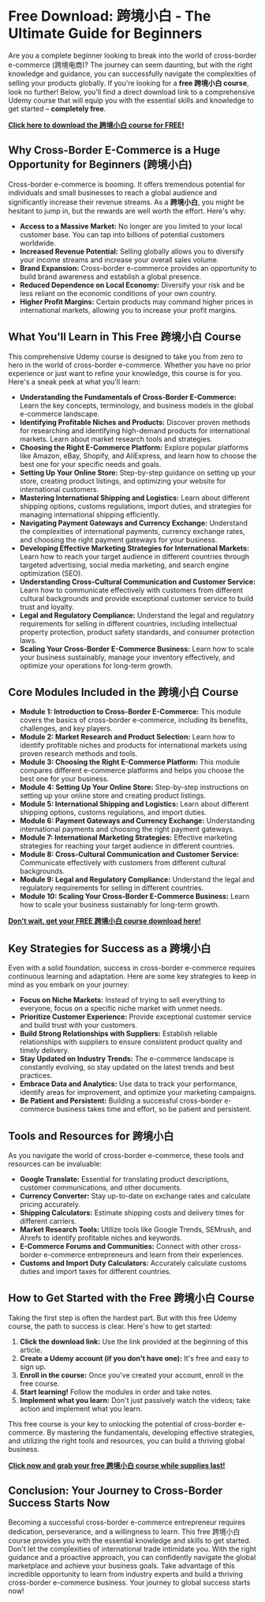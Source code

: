 # Free Download: 跨境小白 - The Ultimate Guide for Beginners

Are you a complete beginner looking to break into the world of cross-border e-commerce (跨境电商)? The journey can seem daunting, but with the right knowledge and guidance, you can successfully navigate the complexities of selling your products globally. If you're looking for a **free 跨境小白 course**, look no further! Below, you'll find a direct download link to a comprehensive Udemy course that will equip you with the essential skills and knowledge to get started – **completely free**.

[**Click here to download the 跨境小白 course for FREE!**](https://udemywork.com/kuajing-xiaobai)

## Why Cross-Border E-Commerce is a Huge Opportunity for Beginners (跨境小白)

Cross-border e-commerce is booming. It offers tremendous potential for individuals and small businesses to reach a global audience and significantly increase their revenue streams. As a **跨境小白**, you might be hesitant to jump in, but the rewards are well worth the effort. Here's why:

*   **Access to a Massive Market:** No longer are you limited to your local customer base. You can tap into billions of potential customers worldwide.
*   **Increased Revenue Potential:** Selling globally allows you to diversify your income streams and increase your overall sales volume.
*   **Brand Expansion:** Cross-border e-commerce provides an opportunity to build brand awareness and establish a global presence.
*   **Reduced Dependence on Local Economy:** Diversify your risk and be less reliant on the economic conditions of your own country.
*   **Higher Profit Margins:** Certain products may command higher prices in international markets, allowing you to increase your profit margins.

## What You'll Learn in This Free 跨境小白 Course

This comprehensive Udemy course is designed to take you from zero to hero in the world of cross-border e-commerce. Whether you have no prior experience or just want to refine your knowledge, this course is for you. Here's a sneak peek at what you'll learn:

*   **Understanding the Fundamentals of Cross-Border E-Commerce:** Learn the key concepts, terminology, and business models in the global e-commerce landscape.
*   **Identifying Profitable Niches and Products:** Discover proven methods for researching and identifying high-demand products for international markets. Learn about market research tools and strategies.
*   **Choosing the Right E-Commerce Platform:** Explore popular platforms like Amazon, eBay, Shopify, and AliExpress, and learn how to choose the best one for your specific needs and goals.
*   **Setting Up Your Online Store:** Step-by-step guidance on setting up your store, creating product listings, and optimizing your website for international customers.
*   **Mastering International Shipping and Logistics:** Learn about different shipping options, customs regulations, import duties, and strategies for managing international shipping efficiently.
*   **Navigating Payment Gateways and Currency Exchange:** Understand the complexities of international payments, currency exchange rates, and choosing the right payment gateways for your business.
*   **Developing Effective Marketing Strategies for International Markets:** Learn how to reach your target audience in different countries through targeted advertising, social media marketing, and search engine optimization (SEO).
*   **Understanding Cross-Cultural Communication and Customer Service:** Learn how to communicate effectively with customers from different cultural backgrounds and provide exceptional customer service to build trust and loyalty.
*   **Legal and Regulatory Compliance:** Understand the legal and regulatory requirements for selling in different countries, including intellectual property protection, product safety standards, and consumer protection laws.
*   **Scaling Your Cross-Border E-Commerce Business:** Learn how to scale your business sustainably, manage your inventory effectively, and optimize your operations for long-term growth.

## Core Modules Included in the 跨境小白 Course

*   **Module 1: Introduction to Cross-Border E-Commerce:** This module covers the basics of cross-border e-commerce, including its benefits, challenges, and key players.
*   **Module 2: Market Research and Product Selection:** Learn how to identify profitable niches and products for international markets using proven research methods and tools.
*   **Module 3: Choosing the Right E-Commerce Platform:** This module compares different e-commerce platforms and helps you choose the best one for your business.
*   **Module 4: Setting Up Your Online Store:** Step-by-step instructions on setting up your online store and creating product listings.
*   **Module 5: International Shipping and Logistics:** Learn about different shipping options, customs regulations, and import duties.
*   **Module 6: Payment Gateways and Currency Exchange:** Understanding international payments and choosing the right payment gateways.
*   **Module 7: International Marketing Strategies:** Effective marketing strategies for reaching your target audience in different countries.
*   **Module 8: Cross-Cultural Communication and Customer Service:** Communicate effectively with customers from different cultural backgrounds.
*   **Module 9: Legal and Regulatory Compliance:** Understand the legal and regulatory requirements for selling in different countries.
*   **Module 10: Scaling Your Cross-Border E-Commerce Business:** Learn how to scale your business sustainably for long-term growth.

[**Don't wait, get your FREE 跨境小白 course download here!**](https://udemywork.com/kuajing-xiaobai)

## Key Strategies for Success as a 跨境小白

Even with a solid foundation, success in cross-border e-commerce requires continuous learning and adaptation. Here are some key strategies to keep in mind as you embark on your journey:

*   **Focus on Niche Markets:** Instead of trying to sell everything to everyone, focus on a specific niche market with unmet needs.
*   **Prioritize Customer Experience:** Provide exceptional customer service and build trust with your customers.
*   **Build Strong Relationships with Suppliers:** Establish reliable relationships with suppliers to ensure consistent product quality and timely delivery.
*   **Stay Updated on Industry Trends:** The e-commerce landscape is constantly evolving, so stay updated on the latest trends and best practices.
*   **Embrace Data and Analytics:** Use data to track your performance, identify areas for improvement, and optimize your marketing campaigns.
*   **Be Patient and Persistent:** Building a successful cross-border e-commerce business takes time and effort, so be patient and persistent.

## Tools and Resources for 跨境小白

As you navigate the world of cross-border e-commerce, these tools and resources can be invaluable:

*   **Google Translate:** Essential for translating product descriptions, customer communications, and other documents.
*   **Currency Converter:** Stay up-to-date on exchange rates and calculate pricing accurately.
*   **Shipping Calculators:** Estimate shipping costs and delivery times for different carriers.
*   **Market Research Tools:** Utilize tools like Google Trends, SEMrush, and Ahrefs to identify profitable niches and keywords.
*   **E-Commerce Forums and Communities:** Connect with other cross-border e-commerce entrepreneurs and learn from their experiences.
*   **Customs and Import Duty Calculators:** Accurately calculate customs duties and import taxes for different countries.

## How to Get Started with the Free 跨境小白 Course

Taking the first step is often the hardest part. But with this free Udemy course, the path to success is clear. Here's how to get started:

1.  **Click the download link:** Use the link provided at the beginning of this article.
2.  **Create a Udemy account (if you don't have one):** It's free and easy to sign up.
3.  **Enroll in the course:** Once you've created your account, enroll in the free course.
4.  **Start learning!** Follow the modules in order and take notes.
5.  **Implement what you learn:** Don't just passively watch the videos; take action and implement what you learn.

This free course is your key to unlocking the potential of cross-border e-commerce. By mastering the fundamentals, developing effective strategies, and utilizing the right tools and resources, you can build a thriving global business.

[**Click now and grab your free 跨境小白 course while supplies last!**](https://udemywork.com/kuajing-xiaobai)

## Conclusion: Your Journey to Cross-Border Success Starts Now

Becoming a successful cross-border e-commerce entrepreneur requires dedication, perseverance, and a willingness to learn. This free 跨境小白 course provides you with the essential knowledge and skills to get started. Don't let the complexities of international trade intimidate you. With the right guidance and a proactive approach, you can confidently navigate the global marketplace and achieve your business goals. Take advantage of this incredible opportunity to learn from industry experts and build a thriving cross-border e-commerce business. Your journey to global success starts now!
